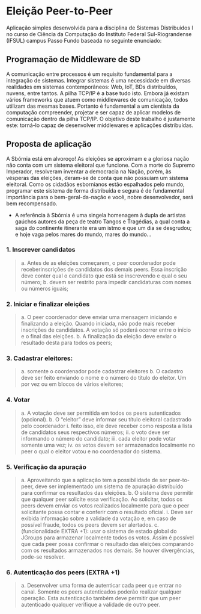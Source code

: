 Eleição Peer-to-Peer
==================

Aplicação simples desenvolvida para a disciplina de Sistemas Distribuídos I no curso de Ciência da Computação do Instituto Federal Sul-Riograndense (IFSUL) campus Passo Fundo baseada no seguinte enunciado:

## Programação de Middleware de SD

A comunicação entre processos é um requisito fundamental para a integração de
sistemas. Integrar sistemas é uma necessidade em diversas realidades em sistemas
contemporâneos: Web, IoT, BDs distribuídos, nuvens, entre tantos. A pilha TCP/IP é a base
tudo isto. Embora já existam vários frameworks que atuem como middlewares de
comunicação, todos utilizam das mesmas bases. Portanto é fundamental a um cientista da
computação compreender, projetar e ser capaz de aplicar modelos de comunicação dentro
da pilha TCP/IP.
O objetivo deste trabalho é justamente este: torná-lo capaz de desenvolver
middlewares e aplicações distribuídas.

## Proposta de aplicação

A Sbórnia está em alvoroço! As eleições se aproximam e a gloriosa nação não conta
com um sistema eleitoral que funcione. Com a morte do Supremo Imperador, resolveram
inventar a democracia na Nação, porém, às vésperas das eleições, deram-se de conta que
não possuíam um sistema eleitoral. Como os cidadãos esbornianos estão espalhados pelo
mundo, programar este sistema de forma distribuída e segura é de fundamental importância
para o bem-geral-da-nação e você, nobre desenvolvedor, será bem recompensado.

* A referência à Sbórnia é uma singela homenagem à dupla de artistas gaúchos autores da peça de
teatro Tangos e Tragédias, a qual conta a saga do continente itinerante era um istmo e que um dia se
desgrudou; e hoje vaga pelos mares do mundo, mares do mundo...

### 1. Inscrever candidatos
> a. Antes de as eleições começarem, o peer coordenador pode receberinscrições de candidatos dos demais peers. Essa inscrição deve conter qual o candidato que está se inscrevendo e qual o seu número;
> b. devem ser restrito para impedir candidaturas com nomes ou números iguais;

### 2. Iniciar e finalizar eleições
> a. O peer coordenador deve enviar uma mensagem iniciando e finalizando a eleição. Quando iniciada, não pode mais receber inscrições de candidatos. A votação só poderá ocorrer entre o início e o final das eleições.
> b. A finalização da eleição deve enviar o resultado desta para todos os peers;

### 3. Cadastrar eleitores:
> a. somente o coordenador pode cadastrar eleitores
> b. O cadastro deve ser feito enviando o nome e o número do título do eleitor. Um por vez ou em blocos de vários eleitores;

### 4. Votar
> a. A votação deve ser permitida em todos os peers autenticados (opcional).
> b. O “eleitor” deve informar seu título eleitoral cadastrado pelo coordenador
> i. feito isso, ele deve receber como resposta a lista de candidatos seus respectivos números;
> ii. o voto deve ser informando o número do candidato;
> iii. cada eleitor pode votar somente uma vez;
> iv. os votos devem ser armazenados localmente no peer o qual o eleitor votou e no coordenador do sistema.

### 5. Verificação da apuração
> a. Aproveitando que a aplicação tem a possibilidade de ser peer-to-peer, deve ser implementado um sistema de apuração distribuído para confirmar os resultados das eleições.
> b. O sistema deve permitir que qualquer peer solicite essa verificação. Ao solicitar, todos os peers devem enviar os votos realizados localmente para que o peer solicitante possa contar e conferir com o resultado oficial.
> i. Deve ser exibida informação sobre a validade da votação e, em caso de possível fraude, todos os peers devem ser alertados.
> c. (funcionalidade EXTRA +1): usar o sistema de estado global do JGroups para armazenar localmente todos os votos. Assim é possível que cada peer possa confirmar o resultado das eleições comparando com os resultados armazenados nos demais. Se houver divergências, pode-se resolver.

### 6. Autenticação dos peers (EXTRA +1)
> a. Desenvolver uma forma de autenticar cada peer que entrar no canal. Somente os peers autenticados poderão realizar qualquer operação. Esta autenticação também deve permitir que um peer autenticado qualquer verifique a validade de outro peer.
